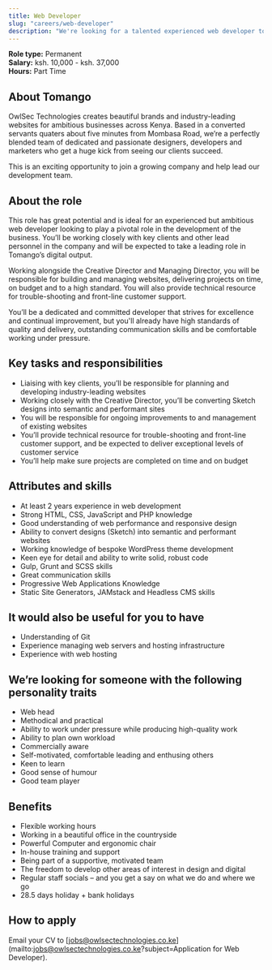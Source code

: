 ```yaml
---
title: Web Developer
slug: "careers/web-developer"
description: "We're looking for a talented experienced web developer to become a key part of our development team."
---
```


**Role type:** Permanent  
**Salary:** ksh. 10,000 - ksh. 37,000  
**Hours:** Part Time

## About Tomango

OwlSec Technologies creates beautiful brands and industry-leading websites for ambitious businesses across Kenya. Based in a converted servants quaters about five minutes from Mombasa Road, we’re a perfectly blended team of dedicated and passionate designers, developers and marketers who get a huge kick from seeing our clients succeed.

This is an exciting opportunity to join a growing company and help lead our development team.

## About the role

This role has great potential and is ideal for an experienced but ambitious web developer looking to play a pivotal role in the development of the business. You’ll be working closely with key clients and other lead personnel in the company and will be expected to take a leading role in Tomango’s digital output.

Working alongside the Creative Director and Managing Director, you will be responsible for building and managing websites, delivering projects on time, on budget and to a high standard. You will also provide technical resource for trouble-shooting and front-line customer support.

You’ll be a dedicated and committed developer that strives for excellence and continual improvement, but you'll already have high standards of quality and delivery, outstanding communication skills and be comfortable working under pressure.

## Key tasks and responsibilities

- Liaising with key clients, you’ll be responsible for planning and developing industry-leading websites
- Working closely with the Creative Director, you’ll be converting Sketch designs into semantic and performant sites
- You will be responsible for ongoing improvements to and management of existing websites
- You’ll provide technical resource for trouble-shooting and front-line customer support, and be expected to deliver exceptional levels of customer service
- You’ll help make sure projects are completed on time and on budget

## Attributes and skills

- At least 2 years experience in web development
- Strong HTML, CSS, JavaScript and PHP knowledge
- Good understanding of web performance and responsive design
- Ability to convert designs (Sketch) into semantic and performant websites
- Working knowledge of bespoke WordPress theme development
- Keen eye for detail and ability to write solid, robust code
- Gulp, Grunt and SCSS skills
- Great communication skills
- Progressive Web Applications Knowledge
- Static Site Generators, JAMstack and Headless CMS skills

## It would also be useful for you to have

- Understanding of Git
- Experience managing web servers and hosting infrastructure
- Experience with web hosting

## We’re looking for someone with the following personality traits

- Web head
- Methodical and practical
- Ability to work under pressure while producing high-quality work
- Ability to plan own workload
- Commercially aware
- Self-motivated, comfortable leading and enthusing others
- Keen to learn
- Good sense of humour
- Good team player

## Benefits

- Flexible working hours
- Working in a beautiful office in the countryside
- Powerful Computer and ergonomic chair
- In-house training and support
- Being part of a supportive, motivated team
- The freedom to develop other areas of interest in design and digital
- Regular staff socials – and you get a say on what we do and where we go
- 28.5 days holiday + bank holidays

## How to apply

Email your CV to [jobs@owlsectechnologies.co.ke](mailto:jobs@owlsectechnologies.co.ke?subject=Application for Web Developer).
